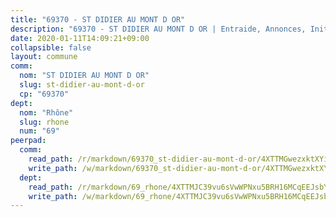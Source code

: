 ```yaml
---
title: "69370 - ST DIDIER AU MONT D OR"
description: "69370 - ST DIDIER AU MONT D OR | Entraide, Annonces, Initiatives"
date: 2020-01-11T14:09:21+09:00
collapsible: false
layout: commune
comm:
  nom: "ST DIDIER AU MONT D OR"
  slug: st-didier-au-mont-d-or
  cp: "69370"
dept:
  nom: "Rhône"
  slug: rhone
  num: "69"
peerpad:
  comm:
    read_path: /r/markdown/69370_st-didier-au-mont-d-or/4XTTMGwezxktXYitGxhdLsZcVzqRJoWy62xV42WhiTJbeCC6c
    write_path: /w/markdown/69370_st-didier-au-mont-d-or/4XTTMGwezxktXYitGxhdLsZcVzqRJoWy62xV42WhiTJbeCC6c-K3TgUthhgVhT8FsTn44oTDvfbHjmjk52zAxxSk5kk8ENSxzEtjZoDSACgGGxX1qx1cmgLLnuqJRprq7P6fG6ABo1ufbeLikyrQ8jXf9wpaAojVuFvBMrHWh1dPpeAKTp9dujK4P2
  dept:
    read_path: /r/markdown/69_rhone/4XTTMJC39vu6sVwWPNxu5BRH16MCqEEJsbYu4RNyAxnNmNtVW
    write_path: /w/markdown/69_rhone/4XTTMJC39vu6sVwWPNxu5BRH16MCqEEJsbYu4RNyAxnNmNtVW-K3TgUzVUEXrXvc8NoaD9JfiBpc5MBFP7KZFqLEsm11xqJDEwSVMy7UACp2eYMzek3K6y2WLoyzq5xdKMZeizKNpfHbUBgJcoYSqfidBaPx8RcTCPmdCXhdgeLZLEYHVco5fHD6Pz
---
```


